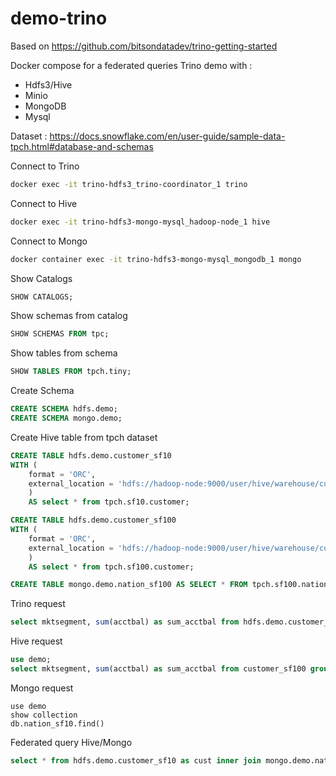 # demo-trino

Based on https://github.com/bitsondatadev/trino-getting-started

Docker compose for a federated queries Trino demo with :

- Hdfs3/Hive
- Minio
- MongoDB
- Mysql

Dataset : https://docs.snowflake.com/en/user-guide/sample-data-tpch.html#database-and-schemas

Connect to Trino

```bash
docker exec -it trino-hdfs3_trino-coordinator_1 trino
```

Connect to Hive

```bash
docker exec -it trino-hdfs3-mongo-mysql_hadoop-node_1 hive
```

Connect to Mongo

```bash
docker container exec -it trino-hdfs3-mongo-mysql_mongodb_1 mongo
```

Show Catalogs

```SQL
SHOW CATALOGS;
```

Show schemas from catalog

```SQL
SHOW SCHEMAS FROM tpc;
```

Show tables from schema

```SQL
SHOW TABLES FROM tpch.tiny;
```

Create Schema

```SQL
CREATE SCHEMA hdfs.demo;
CREATE SCHEMA mongo.demo;
```

Create Hive table from tpch dataset

```SQL
CREATE TABLE hdfs.demo.customer_sf10
WITH (
    format = 'ORC',
    external_location = 'hdfs://hadoop-node:9000/user/hive/warehouse/customer_sf10'
    )
    AS select * from tpch.sf10.customer;

CREATE TABLE hdfs.demo.customer_sf100
WITH (
    format = 'ORC',
    external_location = 'hdfs://hadoop-node:9000/user/hive/warehouse/customer_sf100'
    )
    AS select * from tpch.sf100.customer;
```

```SQL
CREATE TABLE mongo.demo.nation_sf100 AS SELECT * FROM tpch.sf100.nation;
```

Trino request

```SQL
select mktsegment, sum(acctbal) as sum_acctbal from hdfs.demo.customer_sf100 group by mktsegment order by mktsegment;
```

Hive request

```SQL
use demo;
select mktsegment, sum(acctbal) as sum_acctbal from customer_sf100 group by mktsegment order by mktsegment;
```

Mongo request

```Mongo
use demo
show collection
db.nation_sf10.find()
```

Federated query Hive/Mongo

```SQL
select * from hdfs.demo.customer_sf10 as cust inner join mongo.demo.nation_sf10 as nation on cust.nationkey = nation.nationkey;
```
